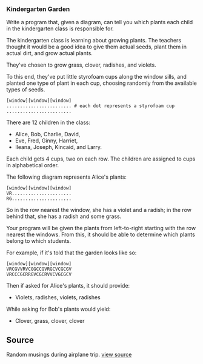 ### Kindergarten Garden

Write a program that, given a diagram, can tell you which plants each child in the kindergarten class is responsible for.

The kindergarten class is learning about growing plants. The teachers thought it would be a good idea to give them actual seeds, plant them in actual dirt, and grow actual plants.

They've chosen to grow grass, clover, radishes, and violets.

To this end, they've put little styrofoam cups along the window sills, and
planted one type of plant in each cup, choosing randomly from the available
types of seeds.

```plain
[window][window][window]
........................ # each dot represents a styrofoam cup
........................
```

There are 12 children in the class:

- Alice, Bob, Charlie, David,
- Eve, Fred, Ginny, Harriet,
- Ileana, Joseph, Kincaid, and Larry.

Each child gets 4 cups, two on each row. The children are assigned to cups in alphabetical order.

The following diagram represents Alice's plants:

```plain
[window][window][window]
VR......................
RG......................
```

So in the row nearest the window, she has a violet and a radish; in the row behind that, she has a radish and some grass.

Your program will be given the plants from left-to-right starting with the row
nearest the windows. From this, it should be able to determine which plants belong to which students.

For example, if it's told that the garden looks like so:

```plain
[window][window][window]
VRCGVVRVCGGCCGVRGCVCGCGV
VRCCCGCRRGVCGCRVVCVGCGCV
```

Then if asked for Alice's plants, it should provide:

- Violets, radishes, violets, radishes

While asking for Bob's plants would yield:

- Clover, grass, clover, clover


## Source

Random musings during airplane trip. [view source](http://jumpstartlab.com)
